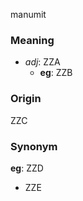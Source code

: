 manumit
### Meaning
+ _adj_: ZZA
    + __eg__: ZZB

### Origin

ZZC

### Synonym

__eg__: ZZD

+ ZZE


